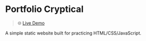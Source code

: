 # Portfolio Cryptical

> 🌐 [Live Demo](https://dtdev-hub.github.io/portfolio-cryptical-simple/)

A simple static website built for practicing HTML/CSS/JavaScript.
